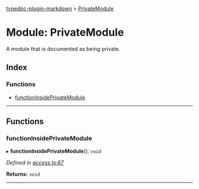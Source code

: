 [typedoc-plugin-markdown](../README.md) > [PrivateModule](../modules/privatemodule.md)

# Module: PrivateModule

A module that is documented as being private.

## Index

### Functions

* [functionInsidePrivateModule](privatemodule.md#markdown-header-functionInsidePrivateModule)

---

## Functions

###  functionInsidePrivateModule

▸ **functionInsidePrivateModule**(): `void`

*Defined in [access.ts:67](https://bitbucket.org/owner/repository_name/src/master/access.ts?fileviewer&amp;#x3D;file-view-default#access.ts-67)*

**Returns:** `void`

___

